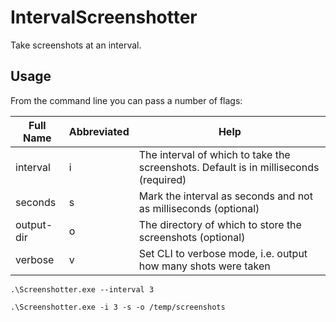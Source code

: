 # IntervalScreenshotter
Take screenshots at an interval.

## Usage
From the command line you can pass a number of flags:

| Full Name  | Abbreviated | Help                                                                                 |
|------------|-------------|--------------------------------------------------------------------------------------|
| interval   | i           | The interval of which to take the screenshots. Default is in milliseconds (required) |
| seconds    | s           | Mark the interval as seconds and not as milliseconds (optional)                      |
| output-dir | o           | The directory of which to store the screenshots (optional)                           |
| verbose    | v           | Set CLI to verbose mode, i.e. output how many shots were taken                       |

```
.\Screenshotter.exe --interval 3
```

```
.\Screenshotter.exe -i 3 -s -o /temp/screenshots
```
